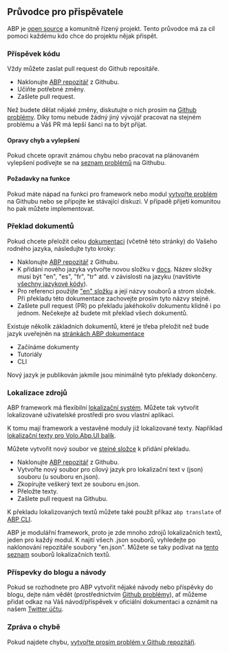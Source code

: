 ## Průvodce pro přispěvatele

ABP je [open source](https://github.com/abpframework) a komunitně řízený projekt. Tento průvodce má za cíl pomoci každému kdo chce do projektu nějak přispět.

### Příspěvek kódu

Vždy můžete zaslat pull request do Github repositáře.

- Naklonujte [ABP repozitář](https://github.com/abpframework/abp/) z Githubu.
- Učiňte potřebné změny.
- Zašlete pull request.

Než budete dělat nějaké změny, diskutujte o nich prosím na [Github problémy](https://github.com/abpframework/abp/issues). Díky tomu nebude žádný jiný vývojář pracovat na stejném problému a Váš PR má lepší šanci na to být přijat.

#### Opravy chyb a vylepšení

Pokud chcete opravit známou chybu nebo pracovat na plánovaném vylepšení podívejte se na [seznam problémů](https://github.com/abpframework/abp/issues) na Githubu.

#### Požadavky na funkce

Pokud máte nápad na funkci pro framework nebo modul [vytvořte problém](https://github.com/abpframework/abp/issues/new) na Githubu nebo se připojte ke stávající diskuzi. V případě přijetí komunitou ho pak můžete implementovat.

### Překlad dokumentů

Pokud chcete přeložit celou [dokumentaci](https://abp.io/documents/) (včetně této stránky) do Vašeho rodného jazyka, následujte tyto kroky:

* Naklonujte [ABP repozitář](https://github.com/abpframework/abp/) z Githubu.
* K přidání nového jazyka vytvořte novou složku v [docs](https://github.com/abpframework/abp/tree/master/docs). Název složky musí být "en", "es", "fr", "tr" atd. v závislosti na jazyku (navštivte [všechny jazykové kódy](https://msdn.microsoft.com/en-us/library/hh441729.aspx)).
* Pro referenci použijte ["en" složku](https://github.com/abpframework/abp/tree/master/docs/en) a její názvy souborů a strom složek. Při překladu této dokumentace zachovejte prosím tyto názvy stejné.
* Zašlete pull request (PR) po překladu jakéhokoliv dokumentu klidně i po jednom. Nečekejte až budete mít překlad všech dokumentů.

Existuje několik základních dokumentů, které je třeba přeložit než bude jazyk uveřejněn na [stránkách ABP dokumentace](https://docs.abp.io)

* Začínáme dokumenty
* Tutoriály
* CLI

Nový jazyk je publikován jakmile jsou minimálně tyto překlady dokončeny.

### Lokalizace zdrojů

ABP framework má flexibilní [lokalizační systém](../Localization.md). Můžete tak vytvořit lokalizované uživatelské prostředí pro svou vlastní aplikaci.

K tomu mají framework a vestavěné moduly již lokalizované texty. Například [lokalizační texty pro Volo.Abp.UI balík](https://github.com/abpframework/abp/blob/master/framework/src/Volo.Abp.UI/Localization/Resources/AbpUi/en.json). 

Můžete vytvořit nový soubor ve [stejné složce](https://github.com/abpframework/abp/tree/master/framework/src/Volo.Abp.UI/Localization/Resources/AbpUi) k přidání překladu.

* Naklonujte [ABP repozitář](https://github.com/abpframework/abp/) z Githubu.
* Vytvořte nový soubor pro cílový jazyk pro lokalizační text v (json) souboru (u souboru en.json).
* Zkopírujte veškerý text ze souboru en.json.
* Přeložte texty.
* Zašlete pull request na Githubu.

K překladu lokalizovaných textů můžete také použít příkaz `abp translate` of [ABP CLI](CLI.md).

ABP je modulářní framework, proto je zde mnoho zdrojů lokalizačních textů, jeden pro každý modul. K najití všech .json souborů, vyhledejte po naklonování repozitáře soubory "en.json". Můžete se taky podívat na [tento seznam](Localization-Text-Files.md) souborů lokalizačních textů.

### Příspevky do blogu a návody

Pokud se rozhodnete pro ABP vytvořit nějaké návody nebo příspěvky do blogu, dejte nám vědět (prostřednictvím [Github problémy](https://github.com/abpframework/abp/issues)), ať můžeme přidat odkaz na Váš návod/příspěvek v oficiální dokumentaci a oznámit na našem [Twitter účtu](https://twitter.com/abpframework).

### Zpráva o chybě

Pokud najdete chybu, [vytvořte prosím problém v Github repozitáři](https://github.com/abpframework/abp/issues/new).

